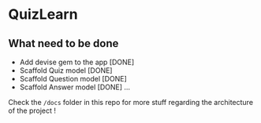 # QuizLearn

## What need to be done 

+ Add devise gem to the app [DONE]
+ Scaffold Quiz model [DONE]
+ Scaffold Question model [DONE]
+ Scaffold Answer model [DONE]
... 

Check the `/docs` folder in this repo for more stuff regarding the architecture of the project !
